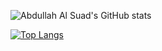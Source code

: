 ![Abdullah Al Suad's GitHub stats](https://github-readme-stats.vercel.app/api?username=abdullahalsuad&show_icons=true&theme=radical)

[![Top Langs](https://github-readme-stats.vercel.app/api/top-langs/?username=anuraghazra&layout=compact)](https://github.com/abdullahalsuad/github-readme-stats)

